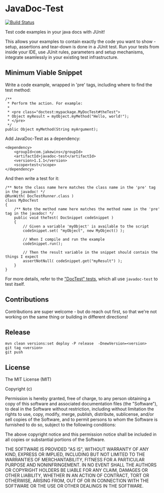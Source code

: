 # JavaDoc-Test

[![Build Status](https://travis-ci.org/jakewins/javadoctest.svg?branch=master)](https://travis-ci.org/jakewins/javadoctest)

Test code examples in your java docs with JUnit!

This allows your examples to contain exactly the code you want to show - setup, assertions and tear-down is done in
a JUnit test. Run your tests from inside your IDE, use JUnit rules, parameters and setup mechanisms,
integrate seamlessly in your existing test infrastructure.

## Minimum Viable Snippet

Write a code example, wrapped in 'pre' tags, including where to find the test method:

    /**
     * Perform the action. For example:
     *
     * <pre class="doctest:mypackage.MyDocTest#theTest">
     * Object myResult = myObject.myMethod("Hello, world!");
     * </pre>
     */
    public Object myMethod(String myArgument);


Add JavaDoc-Test as a dependency:

    <dependency>
        <groupId>com.jakewins</groupId>
        <artifactId>javadoc-test</artifactId>
        <version>1.1.1</version>
        <scope>test</scope>
    </dependency>


And then write a test for it:

    /** Note the class name here matches the class name in the 'pre' tag in the javadoc! */
    @RunWith( DocTestRunner.class )
    class MyDocTest
    {
        /** Note the method name here matches the method name in the 'pre' tag in the javadoc! */
        public void theTest( DocSnippet codeSnippet )
        {
            // Given a variable 'myObject' is available to the script
            codeSnippet.set( "myObject", new MyObject() );

            // When I compile and run the example
            codeSnippet.run();

            // Then the result variable in the snippet should contain the things I expect
            assertNotNull( codeSnippet.get("myResult") );
        }
    }

For more details, refer to the ["DocTest" tests](https://github.com/jakewins/javadoctest/tree/master/src/test/java/javadoctest), which all use `javadoc-test` to test itself.

## Contributions

Contributions are super welcome - but do reach out first, so that we're not working on the same thing or building
in different directions!

## Release

    mvn clean versions:set deploy -P release  -DnewVersion=<version>
    git tag <version>
    git push

## License

The MIT License (MIT)

Copyright (c) <year> <copyright holders>

Permission is hereby granted, free of charge, to any person obtaining a copy
of this software and associated documentation files (the "Software"), to deal
in the Software without restriction, including without limitation the rights
to use, copy, modify, merge, publish, distribute, sublicense, and/or sell
copies of the Software, and to permit persons to whom the Software is
furnished to do so, subject to the following conditions:

The above copyright notice and this permission notice shall be included in
all copies or substantial portions of the Software.

THE SOFTWARE IS PROVIDED "AS IS", WITHOUT WARRANTY OF ANY KIND, EXPRESS OR
IMPLIED, INCLUDING BUT NOT LIMITED TO THE WARRANTIES OF MERCHANTABILITY,
FITNESS FOR A PARTICULAR PURPOSE AND NONINFRINGEMENT. IN NO EVENT SHALL THE
AUTHORS OR COPYRIGHT HOLDERS BE LIABLE FOR ANY CLAIM, DAMAGES OR OTHER
LIABILITY, WHETHER IN AN ACTION OF CONTRACT, TORT OR OTHERWISE, ARISING FROM,
OUT OF OR IN CONNECTION WITH THE SOFTWARE OR THE USE OR OTHER DEALINGS IN
THE SOFTWARE.
